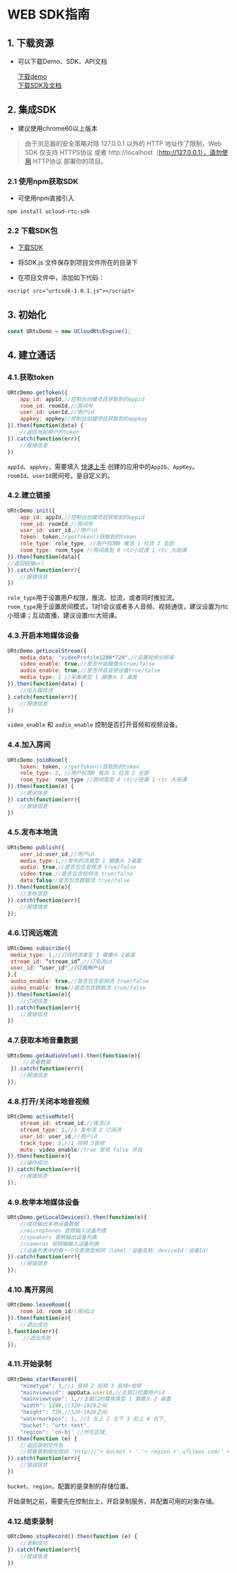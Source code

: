 

# WEB SDK指南

## 1. 下载资源

  - 可以下载Demo、SDK、API文档
  
    [下载demo](https://github.com/ucloud/urtc-js-demo.git)      
    [下载SDK及文档](https://github.com/ucloud/urtc-sdk-web.git)
    

## 2. 集成SDK

  - 建议使用chrome60以上版本    

>由于浏览器的安全策略对除 127.0.0.1 以外的 HTTP 地址作了限制，Web SDK 仅支持  HTTPS协议  或者 http://localhost（http://127.0.0.1），请勿使用  HTTP协议  部署你的项目。 


### 2.1 使用npm获取SDK

  - 可使用npm直接引入  

```
npm install ucloud-rtc-sdk
```

### 2.2 下载SDK包

  - [下载SDK](http://urtcsdk.cn-bj.ufileos.com/URTCSdk_web.zip)

  - 将SDK.js 文件保存到项目文件所在的目录下

  - 在项目文件中，添加如下代码：

```
<script src="urtcsdk-1.0.1.js"></script>
```

## 3. 初始化


```js
const URtcDemo = new UCloudRtcEngine();  
```

## 4. 建立通话

### 4.1.获取token  

```js
URtcDemo.getToken({
    app_id: appId,//控制台创建项目获取到的appid
    room_id: roomId,//房间号
    user_id: userId,//用户id
    appkey: appkey//控制台创建项目获取到的appkey
}).then(function(data) {
    //返回当前用户的token 
}).catch(function(err){
    //报错信息 
})
```

`appId`、`appkey`，需要填入 [快速上手](/video/urtc/quick.md) 创建的应用中的`AppID`、`AppKey`。  
`roomId`、`userId`房间号，是自定义的。


### 4.2.建立链接  

```js
URtcDemo.init({  
    app_id: appId,//控制台创建项目获取到的appid
    room_id: roomId,//房间号
    user_id: user_id,//用户id
    token: token,//getToken()获取到的token
    role_type: role_type, //用户权限0 推流 1 拉流 2 全部
    room_type: room_type //房间类型 0 rtc小班课 1 rtc 大班课 
}).then(function(data){  
//返回链接url 
}).catch(function(err){
    //报错信息 
}) 
```

`role_type`用于设置用户权限，推流、拉流，或者同时推拉流。  
`room_type`用于设置房间模式，1对1会议或者多人音频、视频通信，建议设置为rtc小班课；互动直播，建议设置rtc大班课。

### 4.3.开启本地媒体设备

```js
URtcDemo.getLocalStream({
    media_data: "videoProfile1280*720",//设置视频分辨率
    video_enable: true,//是否开始摄像头true/false
    audio_enable: true,//是否开启音频设备true/false
    media_type: 1 //采集类型 1 摄像头 2 桌面
}).then(function(data) {
    //加入媒体流
}.catch(function(err){
    //报错信息 
}) 
```

`video_enable` 和 `audio_enable` 控制是否打开音频和视频设备。


### 4.4.加入房间

```js
URtcDemo.joinRoom({
    token: token, //getToken()获取到的token
    role_type: 2, //用户权限0 推流 1 拉流 2 全部
    room_type: room_type //房间类型 0 rtc小班课 1 rtc 大班课
}).then(function(e) {
    //房间信息
}).catch(function(err){
    //报错信息 
}) 
```


### 4.5.发布本地流

```js
URtcDemo.publish({  
    user_id:user_id,//用户id  
    media_type:1,//发布的流类型 1 摄像头 2桌面  
    audio: true,//是否包含音频流 true/false
    video:true,//是否包含视频流 true/false
    data:false//是否包含数据流 true/false
}).then(function(e){  
    //发布信息 
}).catch(function(err){
    //报错信息 
});  
```

### 4.6.订阅远端流 

```js
URtcDemo.subscribe({  
 media_type: 1,//订阅的流类型 1 摄像头 2桌面  
 stream_id: “stream_id”,//订阅流id  
 user_id: “user_id",//订阅用户id  
},{  
 audio_enable: true,//是否包含音频流 true/false
 video_enable: true//是否包含数据流 true/false
}).then(function(e){  
    //订阅信息  
}).catch(function(err){
    //报错信息 
}) 
```

### 4.7.获取本地音量数据

```js
URtcDemo.getAudioVolum().then(function(e){  
     //音量数据  
 }).catch(function(err){
    //报错信息 
});
```

### 4.8.打开/关闭本地音视频

```js
URtcDemo.activeMute({  
    stream_id: stream_id,//媒流id   
    stream_type: 1,//1 发布流 2 订阅流  
    user_id: user_id,//用户id  
    track_type: 2,//1 视频 2音频  
    mute: video_enable//true 禁用 false 开启  
}).then(function(e){  
    //操作成功  
}).catch(function(err){
    //报错信息 
});

```

### 4.9.枚举本地媒体设备

```js
URtcDemo.getLocalDevices().then(function(e){  
    //成功输出本地设备数据  
    //microphones 音频输入设备列表   
    //speakers 音频输出设备列表  
    //cameras 视频输输入设备列表  
    //设备列表中的每一个元素类型相同（label：设备名称，deviceId：设备Id）   
}).catch(function(err){
    //报错信息 
});
```

### 4.10.离开房间

```js
URtcDemo.leaveRoom({  
    room_id: room_id//房间id  
}).then(function(e){  
    //退出成功  
},function(err){  
     //退出失败  
}); 
```

### 4.11.开始录制

```js
URtcDemo.startRecord({
    "mimetype": 3,//1 音频 2 视频 3 音频+视频
    "mainviewuid": appData.userId,//主窗口位置用户id
    "mainviewtype": 1,//主窗口的媒体类型 1 摄像头 2 桌面
    "width": 1280,//320~1920之间
    "height": 720,//320~1920之间
    "watermarkpos": 1, //1 左上 2 左下 3 右上 4 右下,
    "bucket": "urtc-test",
    "region": 'cn-bj' //所在区域,
}).then(function (e) {
    //返回录制文件名
    //观看录制地址规则 'http://'+ bucket + '.'+ region +'.ufileos.com/' + e.data.FileName  
}).catch(function(err){
    //错误信息
})
```

`bucket`、`region`，配置的是录制的存储位置。

>
开始录制之前，需要先在控制台上，开启录制服务，并配置可用的对象存储。


### 4.12.结束录制

```js
URtcDemo.stopRecord().then(function (e) {
    //录制成功  
}).catch(function(err){
    //错误信息
})
```
